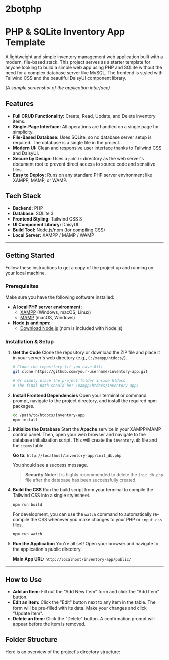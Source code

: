 # 2botphp

# PHP & SQLite Inventory App Template

A lightweight and simple inventory management web application built with a modern, file-based stack. This project serves as a starter template for anyone looking to build a simple web app using PHP and SQLite without the need for a complex database server like MySQL. The frontend is styled with Tailwind CSS and the beautiful DaisyUI component library.


*(A sample screenshot of the application interface)*

## Features

-   **Full CRUD Functionality:** Create, Read, Update, and Delete inventory items.
-   **Single-Page Interface:** All operations are handled on a single page for simplicity.
-   **File-Based Database:** Uses SQLite, so no database server setup is required. The database is a single file in the project.
-   **Modern UI:** Clean and responsive user interface thanks to Tailwind CSS and DaisyUI.
-   **Secure by Design:** Uses a `public` directory as the web server's document root to prevent direct access to source code and sensitive files.
-   **Easy to Deploy:** Runs on any standard PHP server environment like XAMPP, MAMP, or WAMP.

## Tech Stack

-   **Backend:** PHP
-   **Database:** SQLite 3
-   **Frontend Styling:** Tailwind CSS 3
-   **UI Component Library:** DaisyUI
-   **Build Tool:** Node.js/npm (for compiling CSS)
-   **Local Server:** XAMPP / MAMP / WAMP

---

## Getting Started

Follow these instructions to get a copy of the project up and running on your local machine.

### Prerequisites

Make sure you have the following software installed:

-   **A local PHP server environment:**
    -   [XAMPP](https://www.apachefriends.org/index.html) (Windows, macOS, Linux)
    -   [MAMP](https://www.mamp.info/en/mamp/) (macOS, Windows)
-   **Node.js and npm:**
    -   [Download Node.js](https://nodejs.org/) (npm is included with Node.js)

### Installation & Setup

1.  **Get the Code**
    Clone the repository or download the ZIP file and place it in your server's web directory (e.g., `C:/xampp/htdocs/`).

    ```bash
    # Clone the repository (if you have Git)
    git clone https://github.com/your-username/inventory-app.git

    # Or simply place the project folder inside htdocs
    # The final path should be: /xampp/htdocs/inventory-app/
    ```

2.  **Install Frontend Dependencies**
    Open your terminal or command prompt, navigate to the project directory, and install the required npm packages.

    ```bash
    cd /path/to/htdocs/inventory-app
    npm install
    ```

3.  **Initialize the Database**
    Start the **Apache** service in your XAMPP/MAMP control panel. Then, open your web browser and navigate to the database initialization script. This will create the `inventory.db` file and the `items` table.

    **Go to:** `http://localhost/inventory-app/init_db.php`

    You should see a success message.
    > **Security Note:** It is highly recommended to delete the `init_db.php` file after the database has been successfully created.

4.  **Build the CSS**
    Run the build script from your terminal to compile the Tailwind CSS into a single stylesheet.

    ```bash
    npm run build
    ```

    For development, you can use the `watch` command to automatically re-compile the CSS whenever you make changes to your PHP or `input.css` files.
    ```bash
    npm run watch
    ```

5.  **Run the Application**
    You're all set! Open your browser and navigate to the application's public directory.

    **Main App URL:** `http://localhost/inventory-app/public/`

---

## How to Use

-   **Add an Item:** Fill out the "Add New Item" form and click the "Add Item" button.
-   **Edit an Item:** Click the "Edit" button next to any item in the table. The form will be pre-filled with its data. Make your changes and click "Update Item".
-   **Delete an Item:** Click the "Delete" button. A confirmation prompt will appear before the item is removed.

## Folder Structure

Here is an overview of the project's directory structure: